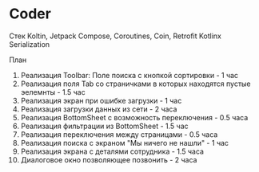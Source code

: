 # Coder

Стек
Koltin,
Jetpack Compose,
Coroutines,
Coin, 
Retrofit
Kotlinx Serialization

План
1. Реализация Toolbar: Поле поиска с кнопкой сортировки - 1 час
2. Реализация поля Tab со страничками в которых находятся пустые эелемнты - 1.5 час
3. Реализация экран при ошибке загрузки - 1 час
4. Реализация загрузки данных из сети - 2 часа
5. Реализация BottomSheet с возможность переключения - 0.5 часа
6. Реализация фильтрации из BottomSheet - 1.5 час
7. Реализация переключения между страницами - 0.5 часа
8. Реализация поиска с экраном "Мы ничего не нашли" - 1 час
9. Реализация экрана с деталями сотрудника - 1.5 часа
10. Диалоговое окно позволяющее позвонить - 2 часа
